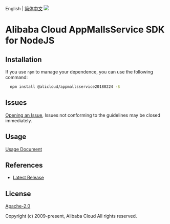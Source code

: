 English | [简体中文](README-CN.md)
![](https://aliyunsdk-pages.alicdn.com/icons/AlibabaCloud.svg)

# Alibaba Cloud AppMallsService SDK for NodeJS

## Installation
If you use `npm` to manage your dependence, you can use the following command:

```sh
  npm install @alicloud/appmallsservice20180224 -S
```

## Issues
[Opening an Issue](https://github.com/aliyun/alibabacloud-typescript-sdk/issues/new), Issues not conforming to the guidelines may be closed immediately.

## Usage
[Usage Document](https://github.com/aliyun/alibabacloud-typescript-sdk/blob/master/docs/Usage-EN.md#quick-examples)

## References
* [Latest Release](https://github.com/aliyun/alibabacloud-typescript-sdk/)

## License
[Apache-2.0](http://www.apache.org/licenses/LICENSE-2.0)

Copyright (c) 2009-present, Alibaba Cloud All rights reserved.
